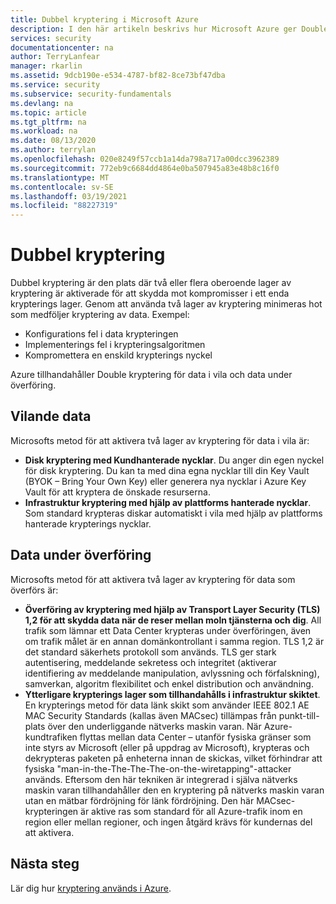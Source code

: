 ```yaml
---
title: Dubbel kryptering i Microsoft Azure
description: I den här artikeln beskrivs hur Microsoft Azure ger Double kryptering för data i vila och data under överföring.
services: security
documentationcenter: na
author: TerryLanfear
manager: rkarlin
ms.assetid: 9dcb190e-e534-4787-bf82-8ce73bf47dba
ms.service: security
ms.subservice: security-fundamentals
ms.devlang: na
ms.topic: article
ms.tgt_pltfrm: na
ms.workload: na
ms.date: 08/13/2020
ms.author: terrylan
ms.openlocfilehash: 020e8249f57ccb1a14da798a717a00dcc3962389
ms.sourcegitcommit: 772eb9c6684dd4864e0ba507945a83e48b8c16f0
ms.translationtype: MT
ms.contentlocale: sv-SE
ms.lasthandoff: 03/19/2021
ms.locfileid: "88227319"
---
```

# <a name="double-encryption"></a>Dubbel kryptering
Dubbel kryptering är den plats där två eller flera oberoende lager av kryptering är aktiverade för att skydda mot kompromisser i ett enda krypterings lager. Genom att använda två lager av kryptering minimeras hot som medföljer kryptering av data. Exempel:

- Konfigurations fel i data krypteringen
- Implementerings fel i krypteringsalgoritmen
- Kompromettera en enskild krypterings nyckel

Azure tillhandahåller Double kryptering för data i vila och data under överföring.

## <a name="data-at-rest"></a>Vilande data
Microsofts metod för att aktivera två lager av kryptering för data i vila är:

- **Disk kryptering med Kundhanterade nycklar**. Du anger din egen nyckel för disk kryptering. Du kan ta med dina egna nycklar till din Key Vault (BYOK – Bring Your Own Key) eller generera nya nycklar i Azure Key Vault för att kryptera de önskade resurserna.
- **Infrastruktur kryptering med hjälp av plattforms hanterade nycklar**.  Som standard krypteras diskar automatiskt i vila med hjälp av plattforms hanterade krypterings nycklar.

## <a name="data-in-transit"></a>Data under överföring
Microsofts metod för att aktivera två lager av kryptering för data som överförs är:

- **Överföring av kryptering med hjälp av Transport Layer Security (TLS) 1,2 för att skydda data när de reser mellan moln tjänsterna och dig**. All trafik som lämnar ett Data Center krypteras under överföringen, även om trafik målet är en annan domänkontrollant i samma region. TLS 1,2 är det standard säkerhets protokoll som används. TLS ger stark autentisering, meddelande sekretess och integritet (aktiverar identifiering av meddelande manipulation, avlyssning och förfalskning), samverkan, algoritm flexibilitet och enkel distribution och användning.
- **Ytterligare krypterings lager som tillhandahålls i infrastruktur skiktet**. En krypterings metod för data länk skikt som använder IEEE 802.1 AE MAC Security Standards (kallas även MACsec) tillämpas från punkt-till-plats över den underliggande nätverks maskin varan. När Azure-kundtrafiken flyttas mellan data Center – utanför fysiska gränser som inte styrs av Microsoft (eller på uppdrag av Microsoft), krypteras och dekrypteras paketen på enheterna innan de skickas, vilket förhindrar att fysiska "man-in-the-The-The-The-on-the-wiretapping"-attacker används. Eftersom den här tekniken är integrerad i själva nätverks maskin varan tillhandahåller den en kryptering på nätverks maskin varan utan en mätbar fördröjning för länk fördröjning. Den här MACsec-krypteringen är aktive ras som standard för all Azure-trafik inom en region eller mellan regioner, och ingen åtgärd krävs för kundernas del att aktivera.

## <a name="next-steps"></a>Nästa steg
Lär dig hur [kryptering används i Azure](encryption-overview.md).
